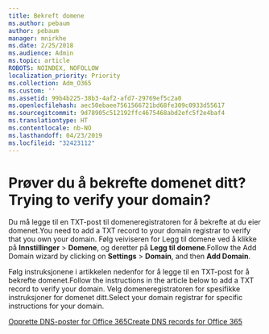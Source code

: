 ```yaml
---
title: Bekreft domene
ms.author: pebaum
author: pebaum
manager: mnirkhe
ms.date: 2/25/2018
ms.audience: Admin
ms.topic: article
ROBOTS: NOINDEX, NOFOLLOW
localization_priority: Priority
ms.collection: Adm_O365
ms.custom: ''
ms.assetid: 99b4b225-38b3-4af2-afd7-29769ef5c2a0
ms.openlocfilehash: aec50ebaee7561566721bd68fe309c0933d55617
ms.sourcegitcommit: 9d78905c512192ffc4675468abd2efc5f2e4baf4
ms.translationtype: HT
ms.contentlocale: nb-NO
ms.lasthandoff: 04/23/2019
ms.locfileid: "32423112"
---
```

# <a name="trying-to-verify-your-domain"></a><span data-ttu-id="e231c-102">Prøver du å bekrefte domenet ditt?</span><span class="sxs-lookup"><span data-stu-id="e231c-102">Trying to verify your domain?</span></span>

<span data-ttu-id="e231c-103">Du må legge til en TXT-post til domeneregistratoren for å bekrefte at du eier domenet.</span><span class="sxs-lookup"><span data-stu-id="e231c-103">You need to add a TXT record to your domain registrar to verify that you own your domain.</span></span> <span data-ttu-id="e231c-104">Følg veiviseren for Legg til domene ved å klikke på **Innstillinger** \> **Domene**, og deretter på **Legg til domene**.</span><span class="sxs-lookup"><span data-stu-id="e231c-104">Follow the Add Domain wizard by clicking on **Settings** \> **Domain**, and then **Add Domain**.</span></span> 
  
<span data-ttu-id="e231c-105">Følg instruksjonene i artikkelen nedenfor for å legge til en TXT-post for å bekrefte domenet.</span><span class="sxs-lookup"><span data-stu-id="e231c-105">Follow the instructions in the article below to add a TXT record to verify your domain.</span></span> <span data-ttu-id="e231c-106">Velg domeneregistratoren for spesifikke instruksjoner for domenet ditt.</span><span class="sxs-lookup"><span data-stu-id="e231c-106">Select your domain registrar for specific instructions for your domain.</span></span>
  
[<span data-ttu-id="e231c-107">Opprette DNS-poster for Office 365</span><span class="sxs-lookup"><span data-stu-id="e231c-107">Create DNS records for Office 365</span></span>](https://support.office.com/article/Create-DNS-records-for-Office-365-when-you-manage-your-DNS-records-B0F3FDCA-8A80-4E8E-9EF3-61E8A2A9AB23.aspx)
  

